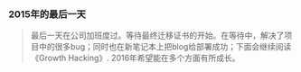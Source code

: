 ### 2015年的最后一天

> 最后一天在公司加班度过。等待最终迁移证书的开始。在等待中，解决了项目中的很多bug；同时也在新笔记本上把blog给部署成功；下面会继续阅读《Growth Hacking》. 2016年希望能在多个方面有所成长。
